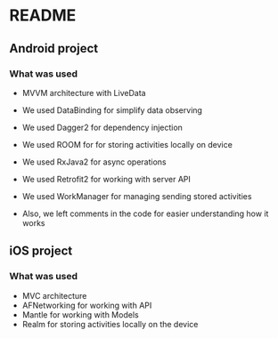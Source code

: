 # README #

## Android project ##

### What was used ###

* MVVM architecture with LiveData 
* We used DataBinding for simplify data observing
* We used Dagger2 for dependency injection
* We used ROOM for for storing activities locally on device
* We used RxJava2 for async operations
* We used Retrofit2 for working with server API
* We used WorkManager for managing sending stored activities


* Also, we left comments in the code for easier understanding how it works


## iOS project ##

### What was used ###

* MVC architecture
* AFNetworking for working with API
* Mantle for working with Models
* Realm for storing activities locally on the device
